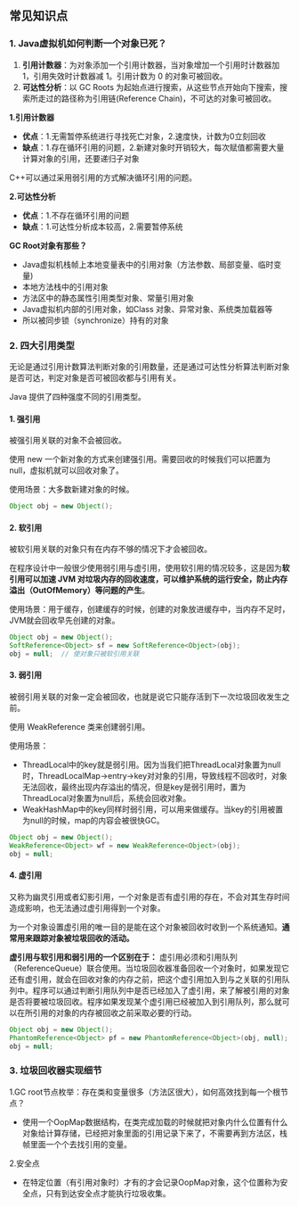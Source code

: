## 常见知识点

### 1. Java虚拟机如何判断一个对象已死？

1. **引用计数器**：为对象添加一个引用计数器，当对象增加一个引用时计数器加 1，引用失效时计数器减 1。引用计数为 0 的对象可被回收。
2. **可达性分析**：以 GC Roots 为起始点进行搜索，从这些节点开始向下搜索，搜索所走过的路径称为引用链(Reference Chain)，不可达的对象可被回收。

**1.引用计数器**

- **优点**：1.无需暂停系统进行寻找死亡对象，2.速度快，计数为0立刻回收
- **缺点**：1.存在循环引用的问题，2.新建对象时开销较大，每次赋值都需要大量计算对象的引用，还要递归子对象

C++可以通过采用弱引用的方式解决循环引用的问题。

**2.可达性分析**

- **优点**：1.不存在循环引用的问题
- **缺点**：1.可达性分析成本较高，2.需要暂停系统

**GC Root对象有那些？**

- Java虚拟机栈帧上本地变量表中的引用对象（方法参数、局部变量、临时变量)
- 本地方法栈中的引用对象
- 方法区中的静态属性引用类型对象、常量引用对象
- Java虚拟机内部的引用对象，如Class 对象、异常对象、系统类加载器等
- 所以被同步锁（synchronize）持有的对象

### 2. 四大引用类型

无论是通过引用计数算法判断对象的引用数量，还是通过可达性分析算法判断对象是否可达，判定对象是否可被回收都与引用有关。

Java 提供了四种强度不同的引用类型。

#### 1. 强引用

被强引用关联的对象不会被回收。

使用 new 一个新对象的方式来创建强引用。需要回收的时候我们可以把置为null，虚拟机就可以回收对象了。

使用场景：大多数新建对象的时候。

```java
Object obj = new Object();
```

#### 2. 软引用

被软引用关联的对象只有在内存不够的情况下才会被回收。

在程序设计中一般很少使用弱引用与虚引用，使用软引用的情况较多，这是因为**软引用可以加速 JVM 对垃圾内存的回收速度，可以维护系统的运行安全，防止内存溢出（OutOfMemory）等问题的产生**。

使用场景：用于缓存，创建缓存的时候，创建的对象放进缓存中，当内存不足时，JVM就会回收早先创建的对象。

```java
Object obj = new Object();
SoftReference<Object> sf = new SoftReference<Object>(obj);
obj = null;  // 使对象只被软引用关联
```

#### 3. 弱引用

被弱引用关联的对象一定会被回收，也就是说它只能存活到下一次垃圾回收发生之前。

使用 WeakReference 类来创建弱引用。

使用场景：

- ThreadLocal中的key就是弱引用。因为当我们把ThreadLocal对象置为null时，ThreadLocalMap->entry->key对对象的引用，导致线程不回收时，对象无法回收，最终出现内存溢出的情况，但是key是弱引用时，置为ThreadLocal对象置为null后，系统会回收对象。
- WeakHashMap中的key同样时弱引用，可以用来做缓存。当key的引用被置为null的时候，map的内容会被很快GC。

```java
Object obj = new Object();
WeakReference<Object> wf = new WeakReference<Object>(obj);
obj = null;
```

#### 4. 虚引用

又称为幽灵引用或者幻影引用，一个对象是否有虚引用的存在，不会对其生存时间造成影响，也无法通过虚引用得到一个对象。

为一个对象设置虚引用的唯一目的是能在这个对象被回收时收到一个系统通知。**通常用来跟踪对象被垃圾回收的活动。**

**虚引用与软引用和弱引用的一个区别在于：** 虚引用必须和引用队列（ReferenceQueue）联合使用。当垃圾回收器准备回收一个对象时，如果发现它还有虚引用，就会在回收对象的内存之前，把这个虚引用加入到与之关联的引用队列中。程序可以通过判断引用队列中是否已经加入了虚引用，来了解被引用的对象是否将要被垃圾回收。程序如果发现某个虚引用已经被加入到引用队列，那么就可以在所引用的对象的内存被回收之前采取必要的行动。

```java
Object obj = new Object();
PhantomReference<Object> pf = new PhantomReference<Object>(obj, null);
obj = null;
```

### 3. 垃圾回收器实现细节

1.GC root节点枚举：存在类和变量很多（方法区很大），如何高效找到每一个根节点？

- 使用一个OopMap数据结构，在类完成加载的时候就把对象内什么位置有什么对象给计算存储，已经把对象里面的引用记录下来了，不需要再到方法区，栈帧里面一个个去找引用的变量。

2.安全点

- 在特定位置（有引用对象时）才有的才会记录OopMap对象，这个位置称为安全点，只有到达安全点才能执行垃圾收集。